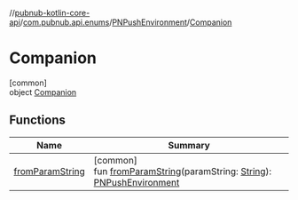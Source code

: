 //[pubnub-kotlin-core-api](../../../../index.md)/[com.pubnub.api.enums](../../index.md)/[PNPushEnvironment](../index.md)/[Companion](index.md)

# Companion

[common]\
object [Companion](index.md)

## Functions

| Name | Summary |
|---|---|
| [fromParamString](from-param-string.md) | [common]<br>fun [fromParamString](from-param-string.md)(paramString: [String](https://kotlinlang.org/api/latest/jvm/stdlib/kotlin-stdlib/kotlin/-string/index.html)): [PNPushEnvironment](../index.md) |
